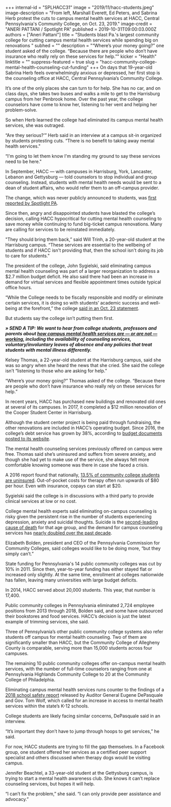 +++
internal-id = "SPLHACC31"
image = "2019/11/hacc-students.jpeg"
image-description = "From left, Marshall Everett, Ed Peters, and Sabrina Herb protest the cuts to campus mental health services at HACC, Central Pennsylvania's Community College, on Oct. 23, 2019."
image-credit = "ANERI PATTANI / Spotlight PA"
published = 2019-10-31T09:00:03.000Z
authors = ["Aneri Pattani"]
title = "Students blast Pa.'s largest community college for cutting campus mental health services while spending big on renovations "
subhed = ""
description = "“Where’s your money going?” one student asked of the college. “Because there are people who don’t have insurance who really rely on these services for help.”"
kicker = "Health"
linktitle = ""
suppress-featured = true
slug = "hacc-community-college-mental-health-counseling-cut-funding"
+++
On days that 19-year-old Sabrina Herb feels overwhelmingly anxious or depressed, her first stop is the counseling office at HACC, Central Pennsylvania’s Community College.

It’s one of the only places she can turn to for help. She has no car, and on class days, she takes two buses and walks a mile to get to the Harrisburg campus from her Penbrook home. Over the past year, the college counselors have come to know her, listening to her vent and helping her problem-solve.

So when Herb learned the college had eliminated its campus mental health services, she was outraged.

“Are they serious?’” Herb said in an interview at a campus sit-in organized by students protesting cuts. “There is no benefit to taking away mental health services."

“I'm going to let them know I'm standing my ground to say these services need to be here."

In September, HACC — with campuses in Harrisburg, York, Lancaster, Lebanon and Gettysburg — told counselors to stop individual and group counseling. Instead, students with mental health needs would be sent to a dean of student affairs, who would refer them to an off-campus provider.

The change, which was never publicly announced to students, was <a href="https://lesspage.com/news/2019/10/pa.s-largest-community-college-eliminates-campus-mental-health-counseling-for-17k-students/">first reported by Spotlight PA</a>.

<script src="https://lesspage.com/embed.js" async></script><div data-spl-embed-version="1" data-spl-src="https://lesspage.com/embeds/donate/"></div>

Since then, angry and disappointed students have blasted the college’s decision, calling HACC hypocritical for cutting mental health counseling to save money while continuing to fund big-ticket campus renovations. Many are calling for services to be reinstated immediately.

"They should bring them back,” said Will Trinh, a 20-year-old student at the Harrisburg campus. “These services are essential to the wellbeing of students and if HACC isn't providing that, then the school isn't doing its job to care for students."

The president of the college, John Sygielski, said eliminating campus mental health counseling was part of a larger reorganization to address a $2.7 million budget deficit. He also said there had been an increase in demand for virtual services and flexible appointment times outside typical office hours.

“While the College needs to be fiscally responsible and modify or eliminate certain services, it is doing so with students’ academic success and well-being at the forefront,” the college <a href="http://newsroom.hacc.edu/article_display.cfm?article_id=2917" >said in an Oct. 23 statement</a>.

But students say the college isn’t putting them first.

<i><b>» SEND A TIP: We want to hear from college students, professors and parents about </b></i><a href="https://lesspage.com/tips"><i><b>how campus mental health services are — or are not — working</b></i></a><i><b>, including the availability of counseling services, voluntary/involuntary leaves of absence and any policies that treat students with mental illness differently.</b></i>

Kelsey Thomas, a 22-year-old student at the Harrisburg campus, said she was so angry when she heard the news that she cried. She said the college isn’t “listening to those who are asking for help.”

“Where’s your money going?” Thomas asked of the college. “Because there are people who don’t have insurance who really rely on these services for help.”

In recent years, HACC has purchased new buildings and renovated old ones at several of its campuses. In 2017, it completed a $12 million renovation of the Cooper Student Center in Harrisburg.

Although the student center project is being paid through fundraising, the other renovations are included in HACC’s operating budget. Since 2016, the college’s debt service has grown by 38%, according to <a href="https://www.hacc.edu/AboutHACC/CollegeFactSheet/index.cfm" >budget documents posted to its website</a>.

The mental health counseling services previously offered on campus were free. Thomas said she’s uninsured and suffers from severe anxiety, and though she had yet to make use of the service, she always felt more comfortable knowing someone was there in case she faced a crisis.

A 2016 report found that nationally, <a href="https://hope4college.com/wp-content/uploads/2018/09/Wisconsin_HOPE_Lab-Too_Distressed_To_Learn.pdf" >13.5% of community college students are uninsured</a>. Out-of-pocket costs for therapy often run upwards of $80 per hour. Even with insurance, copays can start at $20.

Sygielski said the college is in discussions with a third party to provide clinical services at low or no cost.

College mental health experts said eliminating on-campus counseling is risky given the persistent rise in the number of students experiencing depression, anxiety and suicidal thoughts. Suicide is the <a href="https://www.cdc.gov/injury/images/lc-charts/leading_causes_of_death_by_age_group_2017_1100w850h.jpg" >second-leading cause of death</a> for that age group, and the demand for campus counseling services has <a href="https://ps.psychiatryonline.org/doi/10.1176/appi.ps.201800332" >nearly doubled over the past decade</a>.

Elizabeth Bolden, president and CEO of the Pennsylvania Commission for Community Colleges, said colleges would like to be doing more, “but they simply can’t.”

State funding for Pennsylvania's 14 public community colleges was cut by 10% in 2011. Since then, year-to-year funding has either stayed flat or increased only slightly. At the same time, enrollment at colleges nationwide has fallen, leaving many universities with large budget deficits.

In 2014, HACC served about 20,000 students. This year, that number is 17,400.

<script src="https://lesspage.com/embed.js" async></script><div data-spl-embed-version="1" data-spl-src="https://lesspage.com/embeds/newsletter/"></div>

Public community colleges in Pennsylvania eliminated 2,724 employee positions from 2013 through 2018, Bolden said, and some have outsourced their bookstores and food services. HACC’s decision is just the latest example of trimming services, she said.

Three of Pennsylvania’s other public community college systems also refer students off campus for mental health counseling. Two of them are significantly smaller than HACC, but the Community College of Allegheny County is comparable, serving more than 15,000 students across four campuses.

The remaining 10 public community colleges offer on-campus mental health services, with the number of full-time counselors ranging from one at Pennsylvania Highlands Community College to 20 at the Community College of Philadelphia.

Eliminating campus mental health services runs counter to the findings of a <a href="https://www.governor.pa.gov/wp-content/uploads/2018/08/20180827-Gov-Office-School-Safety-Report-2018.pdf" >2018 school safety report</a> released by Auditor General Eugene DePasquale and Gov. Tom Wolf, which called for an increase in access to mental health services within the state’s K-12 schools.

College students are likely facing similar concerns, DePasquale said in an interview.

“It’s important they don’t have to jump through hoops to get services,” he said.

For now, HACC students are trying to fill the gap themselves. In a Facebook group, one student offered her services as a certified peer support specialist and others discussed when therapy dogs would be visiting campus.

Jennifer Beachtel, a 33-year-old student at the Gettysburg campus, is trying to start a mental health awareness club. She knows it can’t replace counseling services, but hopes it will help.

“I can’t fix the problem,” she said. “I can only provide peer assistance and advocacy.”
